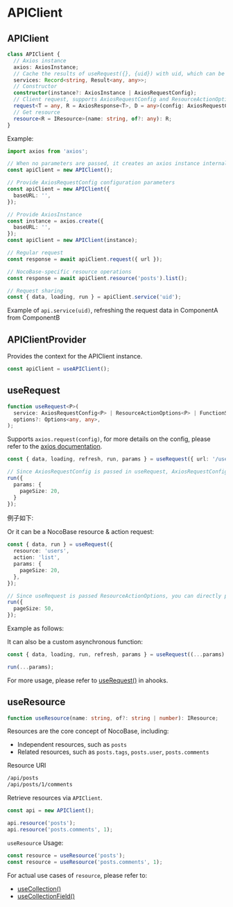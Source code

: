 # APIClient

## APIClient

```ts
class APIClient {
  // Axios instance
  axios: AxiosInstance;
  // Cache the results of useRequest({}, {uid}) with uid, which can be accessed by other components
  services: Record<string, Result<any, any>>;
  // Constructor
  constructor(instance?: AxiosInstance | AxiosRequestConfig);
  // Client request, supports AxiosRequestConfig and ResourceActionOptions
  request<T = any, R = AxiosResponse<T>, D = any>(config: AxiosRequestConfig<D> | ResourceActionOptions): Promise<R>;
  // Get resource
  resource<R = IResource>(name: string, of?: any): R;
}
```

Example:

```ts
import axios from 'axios';

// When no parameters are passed, it creates an axios instance internally
const apiClient = new APIClient();

// Provide AxiosRequestConfig configuration parameters
const apiClient = new APIClient({
  baseURL: '',
});

// Provide AxiosInstance
const instance = axios.create({
  baseURL: '',
});
const apiClient = new APIClient(instance);

// Regular request
const response = await apiClient.request({ url });

// NocoBase-specific resource operations
const response = await apiClient.resource('posts').list();

// Request sharing
const { data, loading, run } = apiClient.service('uid');
```

Example of `api.service(uid)`, refreshing the request data in ComponentA from ComponentB

<code src="./demos/demo3.tsx"></code>

## APIClientProvider

Provides the context for the APIClient instance.

```ts
const apiClient = useAPIClient();
```

## useRequest

```ts
function useRequest<P>(
  service: AxiosRequestConfig<P> | ResourceActionOptions<P> | FunctionService,
  options?: Options<any, any>,
);
```

Supports `axios.request(config)`, for more details on the config, please refer to the [axios documentation](https://github.com/axios/axios#request-config).

```ts
const { data, loading, refresh, run, params } = useRequest({ url: '/users' });

// Since AxiosRequestConfig is passed in useRequest, AxiosRequestConfig should also be passed in run
run({
  params: {
    pageSize: 20,
  }
});
```

例子如下:

<code src="./demos/demo2.tsx"></code>

Or it can be a NocoBase resource & action request:

```ts
const { data, run } = useRequest({
  resource: 'users',
  action: 'list',
  params: {
    pageSize: 20,
  },
});

// Since useRequest is passed ResourceActionOptions, you can directly pass action params to run.
run({
  pageSize: 50,
});
```

Example as follows:

<code src="./demos/demo1.tsx"></code>

It can also be a custom asynchronous function:

```ts
const { data, loading, run, refresh, params } = useRequest((...params) => Promise.resolve({}));

run(...params);
```

For more usage, please refer to [useRequest()](https://ahooks.js.org/hooks/use-request/index) in ahooks.

## useResource

```ts
function useResource(name: string, of?: string | number): IResource;
```

Resources are the core concept of NocoBase, including:

- Independent resources, such as `posts`
- Related resources, such as `posts.tags`, `posts.user`, `posts.comments`

Resource URI

```bash
/api/posts
/api/posts/1/comments
```

Retrieve resources via `APIClient`.

```ts
const api = new APIClient();

api.resource('posts');
api.resource('posts.comments', 1);
```

`useResource` Usage:

```ts
const resource = useResource('posts');
const resource = useResource('posts.comments', 1);
```

For actual use cases of `resource`, please refer to:

- [useCollection()](collection-manager#usecollection)
- [useCollectionField()](collection-manager#usecollectionfield)
